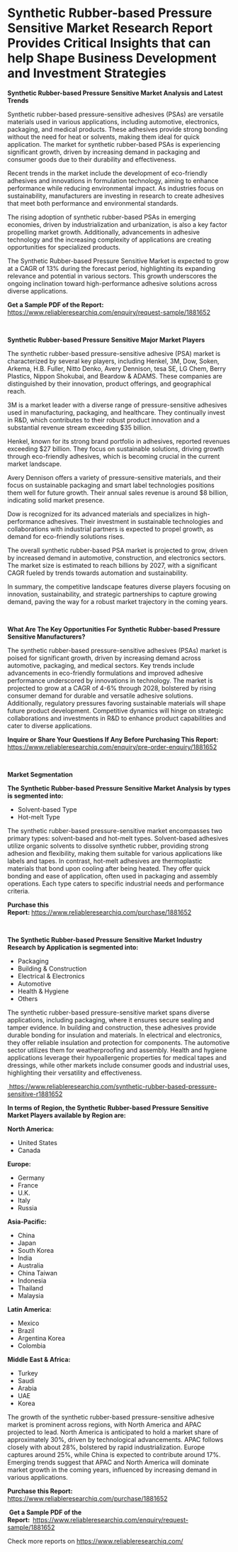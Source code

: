 <p><h1>Synthetic Rubber-based Pressure Sensitive Market Research Report Provides Critical Insights that can help Shape Business Development and Investment Strategies</h1></p><p><strong>Synthetic Rubber-based Pressure Sensitive Market Analysis and Latest Trends</strong></p>
<p><p>Synthetic rubber-based pressure-sensitive adhesives (PSAs) are versatile materials used in various applications, including automotive, electronics, packaging, and medical products. These adhesives provide strong bonding without the need for heat or solvents, making them ideal for quick application. The market for synthetic rubber-based PSAs is experiencing significant growth, driven by increasing demand in packaging and consumer goods due to their durability and effectiveness.</p><p>Recent trends in the market include the development of eco-friendly adhesives and innovations in formulation technology, aiming to enhance performance while reducing environmental impact. As industries focus on sustainability, manufacturers are investing in research to create adhesives that meet both performance and environmental standards. </p><p>The rising adoption of synthetic rubber-based PSAs in emerging economies, driven by industrialization and urbanization, is also a key factor propelling market growth. Additionally, advancements in adhesive technology and the increasing complexity of applications are creating opportunities for specialized products.</p><p>The Synthetic Rubber-based Pressure Sensitive Market is expected to grow at a CAGR of 13% during the forecast period, highlighting its expanding relevance and potential in various sectors. This growth underscores the ongoing inclination toward high-performance adhesive solutions across diverse applications.</p></p>
<p><strong>Get a Sample PDF of the Report:&nbsp;</strong> <a href="https://www.reliableresearchiq.com/enquiry/request-sample/1881652?utm_campaign=2237&utm_medium=2&utm_source=Github&utm_content=ia&utm_term=04022025&utm_id=synthetic-rubber-based-pressure-sensitive">https://www.reliableresearchiq.com/enquiry/request-sample/1881652</a></p>
<p>&nbsp;</p>
<p><strong>Synthetic Rubber-based Pressure Sensitive Major Market Players</strong></p>
<p><p>The synthetic rubber-based pressure-sensitive adhesive (PSA) market is characterized by several key players, including Henkel, 3M, Dow, Soken, Arkema, H.B. Fuller, Nitto Denko, Avery Dennison, tesa SE, LG Chem, Berry Plastics, Nippon Shokubai, and Beardow & ADAMS. These companies are distinguished by their innovation, product offerings, and geographical reach.</p><p>3M is a market leader with a diverse range of pressure-sensitive adhesives used in manufacturing, packaging, and healthcare. They continually invest in R&D, which contributes to their robust product innovation and a substantial revenue stream exceeding $35 billion.</p><p>Henkel, known for its strong brand portfolio in adhesives, reported revenues exceeding $27 billion. They focus on sustainable solutions, driving growth through eco-friendly adhesives, which is becoming crucial in the current market landscape.</p><p>Avery Dennison offers a variety of pressure-sensitive materials, and their focus on sustainable packaging and smart label technologies positions them well for future growth. Their annual sales revenue is around $8 billion, indicating solid market presence.</p><p>Dow is recognized for its advanced materials and specializes in high-performance adhesives. Their investment in sustainable technologies and collaborations with industrial partners is expected to propel growth, as demand for eco-friendly solutions rises.</p><p>The overall synthetic rubber-based PSA market is projected to grow, driven by increased demand in automotive, construction, and electronics sectors. The market size is estimated to reach billions by 2027, with a significant CAGR fueled by trends towards automation and sustainability.</p><p>In summary, the competitive landscape features diverse players focusing on innovation, sustainability, and strategic partnerships to capture growing demand, paving the way for a robust market trajectory in the coming years.</p></p>
<p>&nbsp;</p>
<p><strong>What Are The Key Opportunities For Synthetic Rubber-based Pressure Sensitive Manufacturers?</strong></p>
<p><p>The synthetic rubber-based pressure-sensitive adhesives (PSAs) market is poised for significant growth, driven by increasing demand across automotive, packaging, and medical sectors. Key trends include advancements in eco-friendly formulations and improved adhesive performance underscored by innovations in technology. The market is projected to grow at a CAGR of 4-6% through 2028, bolstered by rising consumer demand for durable and versatile adhesive solutions. Additionally, regulatory pressures favoring sustainable materials will shape future product development. Competitive dynamics will hinge on strategic collaborations and investments in R&D to enhance product capabilities and cater to diverse applications.</p></p>
<p><strong>Inquire or Share Your Questions If Any Before Purchasing This Report:</strong> <a href="https://www.reliableresearchiq.com/enquiry/pre-order-enquiry/1881652?utm_campaign=2237&utm_medium=2&utm_source=Github&utm_content=ia&utm_term=04022025&utm_id=synthetic-rubber-based-pressure-sensitive">https://www.reliableresearchiq.com/enquiry/pre-order-enquiry/1881652</a></p>
<p>&nbsp;</p>
<p><strong>Market Segmentation</strong></p>
<p><strong>The Synthetic Rubber-based Pressure Sensitive Market Analysis by types is segmented into:</strong></p>
<p><ul><li>Solvent-based Type</li><li>Hot-melt Type</li></ul></p>
<p><p>The synthetic rubber-based pressure-sensitive market encompasses two primary types: solvent-based and hot-melt types. Solvent-based adhesives utilize organic solvents to dissolve synthetic rubber, providing strong adhesion and flexibility, making them suitable for various applications like labels and tapes. In contrast, hot-melt adhesives are thermoplastic materials that bond upon cooling after being heated. They offer quick bonding and ease of application, often used in packaging and assembly operations. Each type caters to specific industrial needs and performance criteria.</p></p>
<p><strong>Purchase this Report:&nbsp;</strong><a href="https://www.reliableresearchiq.com/purchase/1881652?utm_campaign=2237&utm_medium=2&utm_source=Github&utm_content=ia&utm_term=04022025&utm_id=synthetic-rubber-based-pressure-sensitive">https://www.reliableresearchiq.com/purchase/1881652</a></p>
<p>&nbsp;</p>
<p><strong>The Synthetic Rubber-based Pressure Sensitive Market Industry Research by Application is segmented into:</strong></p>
<p><ul><li>Packaging</li><li>Building & Construction</li><li>Electrical & Electronics</li><li>Automotive</li><li>Health & Hygiene</li><li>Others</li></ul></p>
<p><p>The synthetic rubber-based pressure-sensitive market spans diverse applications, including packaging, where it ensures secure sealing and tamper evidence. In building and construction, these adhesives provide durable bonding for insulation and materials. In electrical and electronics, they offer reliable insulation and protection for components. The automotive sector utilizes them for weatherproofing and assembly. Health and hygiene applications leverage their hypoallergenic properties for medical tapes and dressings, while other markets include consumer goods and industrial uses, highlighting their versatility and effectiveness.</p></p>
<p><a href="https://www.reliableresearchiq.com/synthetic-rubber-based-pressure-sensitive-r1881652?utm_campaign=2237&utm_medium=2&utm_source=Github&utm_content=ia&utm_term=04022025&utm_id=synthetic-rubber-based-pressure-sensitive">&nbsp;https://www.reliableresearchiq.com/synthetic-rubber-based-pressure-sensitive-r1881652</a></p>
<p><strong>In terms of Region, the Synthetic Rubber-based Pressure Sensitive Market Players available by Region are:</strong></p>
<p>
    <p> <strong> North America: </strong>
        <ul>
            <li>United States</li>
            <li>Canada</li>
        </ul>
        </p> 
    <p> <strong> Europe: </strong>
        <ul>
            <li>Germany</li>
            <li>France</li>
            <li>U.K.</li>
            <li>Italy</li>
            <li>Russia</li>
        </ul>
        </p> 
    <p> <strong> Asia-Pacific: </strong>
        <ul>
            <li>China</li>
            <li>Japan</li>
            <li>South Korea</li>
            <li>India</li>
            <li>Australia</li>
            <li>China Taiwan</li>
            <li>Indonesia</li>
            <li>Thailand</li>
            <li>Malaysia</li>
        </ul>
        </p> 
    <p> <strong> Latin America: </strong>
        <ul>
            <li>Mexico</li>
            <li>Brazil</li>
            <li>Argentina Korea</li>
            <li>Colombia</li>
        </ul>
        </p> 
    <p> <strong> Middle East & Africa: </strong>
        <ul>
            <li>Turkey</li>
            <li>Saudi</li>
            <li>Arabia</li>
            <li>UAE</li>
            <li>Korea</li>
        </ul>
    </p>
    </p>
<p><p>The growth of the synthetic rubber-based pressure-sensitive adhesive market is prominent across regions, with North America and APAC projected to lead. North America is anticipated to hold a market share of approximately 30%, driven by technological advancements. APAC follows closely with about 28%, bolstered by rapid industrialization. Europe captures around 25%, while China is expected to contribute around 17%. Emerging trends suggest that APAC and North America will dominate market growth in the coming years, influenced by increasing demand in various applications.</p></p>
<p><strong>Purchase this Report: </strong><a href="https://www.reliableresearchiq.com/purchase/1881652?utm_campaign=2237&utm_medium=2&utm_source=Github&utm_content=ia&utm_term=04022025&utm_id=synthetic-rubber-based-pressure-sensitive">https://www.reliableresearchiq.com/purchase/1881652</a></p>
<p>&nbsp;<strong>Get a Sample PDF of the Report:&nbsp;&nbsp;</strong><a href="https://www.reliableresearchiq.com/enquiry/request-sample/1881652?utm_campaign=2237&utm_medium=2&utm_source=Github&utm_content=ia&utm_term=04022025&utm_id=synthetic-rubber-based-pressure-sensitive">https://www.reliableresearchiq.com/enquiry/request-sample/1881652</a></p>
<p><strong></strong></p>
<p>Check more reports on <a href="https://www.reliableresearchiq.com/?utm_campaign=2237&utm_medium=2&utm_source=Github&utm_content=ia&utm_term=04022025&utm_id=synthetic-rubber-based-pressure-sensitive">https://www.reliableresearchiq.com/</a></p>
